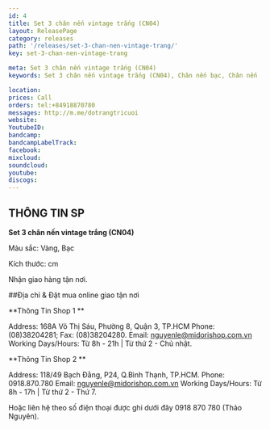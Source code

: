 ```yaml
---
id: 4
title: Set 3 chân nến vintage trắng (CN04)
layout: ReleasePage
category: releases
path: '/releases/set-3-chan-nen-vintage-trang/'
key: set-3-chan-nen-vintage-trang

meta: Set 3 chân nến vintage trắng (CN04)
keywords: Set 3 chân nến vintage trắng (CN04), Chân nến bạc, Chân nến

location: 
prices: Call
orders: tel:+84918870780
messages: http://m.me/dotrangtricuoi
website: 
YoutubeID: 
bandcamp: 
bandcampLabelTrack: 
facebook: 
mixcloud: 
soundcloud: 
youtube: 
discogs: 
---
```


## THÔNG TIN SP

**Set 3 chân nến vintage trắng (CN04)**

Màu sắc: Vàng, Bạc

Kích thước: cm

Nhận giao hàng tận nơi.

##Địa chỉ & Đặt mua online giao tận nơi

**Thông Tin Shop 1 **

Address: 168A Võ Thị Sáu, Phường 8, Quận 3, TP.HCM Phone: (08)38204281; Fax: (08)38204280. Email: nguyenle@midorishop.com.vn Working Days/Hours: Từ 8h - 21h | Từ thứ 2 - Chủ nhật.

**Thông Tin Shop 2 **

Address: 118/49 Bạch Đằng, P24, Q.Bình Thạnh, TP.HCM. Phone: 0918.870.780 Email: nguyenle@midorishop.com.vn Working Days/Hours: Từ 8h - 17h | Từ thứ 2 - Thứ 7.

Hoặc liên hệ theo số điện thoại được ghi dưới đây 0918 870 780 (Thảo Nguyên).
